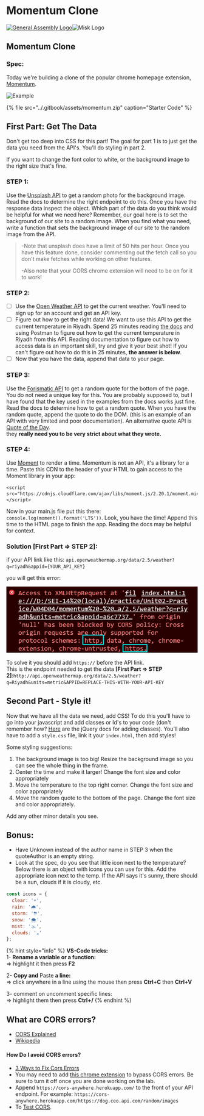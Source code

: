 # Momentum Clone

[![General Assembly Logo](https://camo.githubusercontent.com/1a91b05b8f4d44b5bbfb83abac2b0996d8e26c92/687474703a2f2f692e696d6775722e636f6d2f6b6538555354712e706e67)](https://generalassemb.ly/education/web-development-immersive)![Misk Logo](https://i.ibb.co/KmXhJbm/Webp-net-resizeimage-1.png)

## Momentum Clone

### Spec:

Today we're building a clone of the popular chrome homepage extension, [Momentum](https://chrome.google.com/webstore/detail/momentum/laookkfknpbbblfpciffpaejjkokdgca?hl=en).

![Example](../.gitbook/assets/momentum_spec.png)

{% file src="../.gitbook/assets/momentum.zip" caption="Starter Code" %}

## First Part: Get The Data

Don't get too deep into CSS for this part! The goal for part 1 is to just get the data you need from the API's. You'll do styling in part 2.

If you want to change the font color to white, or the background image to the right size that's fine.

### STEP 1:

Use the [Unsplash API](https://unsplash.com/) to get a random photo for the background image. Read the docs to determine the right endpoint to do this. Once you have the response data inspect the object. Which part of the data do you think would be helpful for what we need here? Remember, our goal here is to set the background of our site to a random image. When you find what you need, write a function that sets the background image of our site to the random image from the API.

> -Note that unsplash does have a limit of 50 hits per hour. Once you have this feature done, consider commenting out the fetch call so you don't make fetches while working on other features.  
>   
> -Also note that your CORS chrome extension will need to be on for it to work!

### STEP 2:

* [ ]  Use the [Open Weather API](http://api.openweathermap.org) to get the current weather. You'll need to sign up for an account and get an API key. 
* [ ] Figure out how to get the right data! We want to use this API to get the current temperature in Riyadh. Spend 25 minutes reading [the docs](https://openweathermap.org/current) and using Postman to figure out how to get the current temperature in Riyadh from this API. Reading documentation to figure out how to access data is an important skill, try and give it your best shot! If you can't figure out how to do this in 25 minutes, **the answer is below**. 
* [ ] Now that you have the data, append that data to your page. 

### STEP 3:

Use the [Forismatic API](https://forismatic.com/en/api/) to get a random quote for the bottom of the page. You do not need a unique key for this. You are probably supposed to, but I have found that the key used in the examples from the docs works just fine. Read the docs to determine how to get a random quote. When you have the random quote, append the quote to do the DOM. \(this is an example of an API with very limited and poor documentation\). An alternative quote API is [Quote of the Day](https://quotes.rest/qod).  
they **really need you to be very strict about what they wrote.**  


### STEP 4:

Use [Moment](http://momentjs.com/) to render a time. Momentum is not an API, it's a library for a time. Paste this CDN to the header of your HTML to gain access to the Moment library in your app:

```markup
<script src="https://cdnjs.cloudflare.com/ajax/libs/moment.js/2.20.1/moment.min.js"></script>
```

Now in your main.js file put this there: `console.log(moment().format('LTS'))`. Look, you have the time! Append this time to the HTML page to finish the app. Reading the docs may be helpful for context.

### Solution \[First Part =&gt; STEP 2\]:

if your API link like this: `api.openweathermap.org/data/2.5/weather?q=riyadh&appid={YOUR_API_KEY}`

you will get this error:

![](../.gitbook/assets/image%20%2824%29%20%281%29.png)

To solve it you should add `https://` before the API link.  
This is the endpoint needed to get the data **\[First Part =&gt; STEP 2\]**:`http://api.openweathermap.org/data/2.5/weather?q=Riyadh&units=metric&APPID=REPLACE-THIS-WITH-YOUR-API-KEY`

## Second Part - Style it!

Now that we have all the data we need, add CSS! To do this you'll have to go into your javascript and add classes or Id's to your code \(don't remember how? [Here](https://api.jquery.com/addclass/) are the jQuery docs for adding classes\). You'll also have to add a `style.css` file, link it your `index.html`, then add styles!

Some styling suggestions:

1. The background image is too big! Resize the background image so you can see the whole thing in the frame.
2. Center the time and make it larger! Change the font size and color appropriately
3. Move the temperature to the top right corner. Change the font size and color appropriately
4. Move the random quote to the bottom of the page. Change the font size and color appropriately.

Add any other minor details you see.

## Bonus:

* Have Unknown instead of the author name in STEP 3 when the quoteAuthor is an empty string.
* Look at the spec, do you see that little icon next to the temperature? Below there is an object with icons you can use for this. Add the appropriate icon next to the temp. If the API says it's sunny, there should be a sun, clouds if it is cloudy, etc.

```javascript
const icons = {
  clear: '☀',
  rain: '️🌧',
  storm: '⛈',
  snow: '🌨',
  mist: '🌫',
  clouds: '☁'
};
```

{% hint style="info" %}
**VS-Code tricks:**   
1- **Rename a variable or a function:**  
=&gt; highlight it then press **F2**

2- **Copy and** Paste **a line:**  
=&gt; click anywhere in a line using the mouse then press **Ctrl+C** then **Ctrl+V**

3- comment on uncomment specific lines:  
=&gt; highlight them then press **Ctrl+/**
{% endhint %}

## What are CORS errors?

* [CORS Explained](https://developer.mozilla.org/en-US/docs/Web/HTTP/CORS/Errors)
* [Wikipedia](https://en.wikipedia.org/wiki/Cross-origin_resource_sharing)

#### How Do I avoid CORS errors?

* [3 Ways to Fix Cors Errors](https://medium.com/@dtkatz/3-ways-to-fix-the-cors-error-and-how-access-control-allow-origin-works-d97d55946d9)
* You may need to add [this chrome extension](https://chrome.google.com/webstore/detail/cors-unblock/lfhmikememgdcahcdlaciloancbhjino?hl=en) to bypass CORS errors. Be sure to turn it off once you are done working on the lab.
* Append `https://cors-anywhere.herokuapp.com/` to the front of your API endpoint. For example: `https://cors-anywhere.herokuapp.com/https://dog.ceo.api.com/random/images`
* To [Test CORS](https://webbrowsertools.com/test-cors/).

